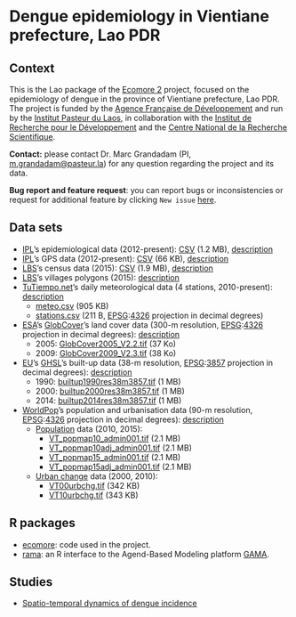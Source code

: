
<!-- README.md is generated from README.Rmd. Please edit that file -->

# Dengue epidemiology in Vientiane prefecture, Lao PDR

<!-- badges: start -->

<!-- badges: end -->

## Context

This is the Lao package of the [Ecomore 2](http://www.ecomore.org)
project, focused on the epidemiology of dengue in the province of
Vientiane prefecture, Lao PDR. The project is funded by the [Agence
Française de Développement](https://afd.fr) and run by the [Institut
Pasteur du Laos](http://www.pasteur.la), in collaboration with the
[Institut de Recherche pour le Développement](https://en.ird.fr) and the
[Centre National de la Recherche Scientifique](http://www.cnrs.fr).

**Contact:** please contact Dr. Marc Grandadam (PI,
<m.grandadam@pasteur.la>) for any question regarding the project and its
data.

**Bug report and feature request**: you can report bugs or
inconsistencies or request for additional feature by clicking `New
issue` [here](https://github.com/ecomore2/ecomore2.github.io/issues).

## Data sets

  - [IPL](http://www.pasteur.la)’s epidemiological data (2012-present):
    [CSV](https://raw.githubusercontent.com/ecomore2/pacs/master/data/pacs.csv)
    (1.2 MB), [description](https://ecomore2.github.io/pacs)
  - [IPL](http://www.pasteur.la)’s GPS data (2012-present):
    [CSV](https://raw.githubusercontent.com/ecomore2/gps/master/data/gps.csv)
    (66 KB), [description](https://ecomore2.github.io/gps)
  - [LBS](https://www.lsb.gov.la)’s census data (2015):
    [CSV](https://raw.githubusercontent.com/ecomore2/census/master/data/census.csv)
    (1.9 MB), [description](https://ecomore2.github.io/census)
  - [LBS](https://www.lsb.gov.la)’s villages polygons (2015):
    [description](https://ecomore2.github.io/villages-polygons)
  - [TuTiempo.net](https://en.tutiempo.net)’s daily meteorological data
    (4 stations, 2010-present):
    [description](https://ecomore2.github.io/meteo)
      - [meteo.csv](https://raw.githubusercontent.com/ecomore2/meteo/master/data/meteo.csv)
        (905
        KB)
      - [stations.csv](https://raw.githubusercontent.com/ecomore2/meteo/master/data/stations.csv)
        (211 B, [EPSG](http://www.epsg.org):[4326](https://epsg.io/4326)
        projection in decimal degrees)
  - [ESA](https://www.esa.int)’s
    [GlobCover](http://due.esrin.esa.int/page_globcover.php)’s land
    cover data (300-m resolution,
    [EPSG](http://www.epsg.org):[4326](https://epsg.io/4326) projection
    in decimal degrees):
    [description](https://ecomore2.github.io/globcover)
      - 2005:
        [GlobCover2005\_V2.2.tif](https://www.dropbox.com/s/gp790fng3awwb7t/Globcover2005_V2.2.tif?raw=1)
        (37 Ko)
      - 2009:
        [GlobCover2009\_V2.3.tif](https://www.dropbox.com/s/d2fdtq8jofs38tf/Globcover2009_V2.3.tif?raw=1)
        (38 Ko)
  - [EU](https://ec.europa.eu/jrc/en)’s
    [GHSL](https://ghsl.jrc.ec.europa.eu)’s built-up data (38-m
    resolution, [EPSG](http://www.epsg.org):[3857](https://epsg.io/3857)
    projection in decimal degrees):
    [description](https://ecomore2.github.io/ghsl)
      - 1990:
        [builtup1990res38m3857.tif](https://www.dropbox.com/s/4sxdsmj0s2nxy5c/builtup1990res38m3857.tif?raw=1)
        (1 MB)
      - 2000:
        [builtup2000res38m3857.tif](https://www.dropbox.com/s/en0u787brvk75pe/builtup2000res38m3857.tif?raw=1)
        (1 MB)
      - 2014:
        [builtup2014res38m3857.tif](https://www.dropbox.com/s/0jxx754zudgldf2/builtup2014res38m3857.tif?raw=1)
        (1 MB)
  - [WorldPop](https://www.worldpop.org)’s population and urbanisation
    data (90-m resolution,
    [EPSG](http://www.epsg.org):[4326](https://epsg.io/4326) projection
    in decimal degrees):
    [description](https://ecomore2.github.io/worldpop)
      - [Population](https://www.worldpop.org/geodata/summary?id=61)
        data (2010,
            2015):
          - [VT\_popmap10\_admin001.tif](https://www.dropbox.com/s/b1byouuilije6ly/VT_popmap10_admin001.tif?raw=1)
            (2.1
            MB)
          - [VT\_popmap10adj\_admin001.tif](https://www.dropbox.com/s/9ottfpf34oznywx/VT_popmap10adj_admin001.tif?raw=1)
            (2.1
            MB)
          - [VT\_popmap15\_admin001.tif](https://www.dropbox.com/s/kc8rq5mh6tq2sxk/VT_popmap15_admin001.tif?raw=1)
            (2.1
            MB)
          - [VT\_popmap15adj\_admin001.tif](https://www.dropbox.com/s/snthubnbx2i4en5/VT_popmap15adj_admin001.tif?raw=1)
            (2.1 MB)
      - [Urban change](https://www.worldpop.org/geodata/summary?id=1228)
        data (2000,
            2010):
          - [VT00urbchg.tif](https://www.dropbox.com/s/wdl4mqvod5w0x2t/VT00urbchg.tif?raw=1)
            (342
            KB)
          - [VT10urbchg.tif](https://www.dropbox.com/s/n8hqh2vs6b72fmi/VT10urbchg.tif?raw=1)
            (343 KB)

## R packages

  - [ecomore](https://ecomore2.github.io/ecomore): code used in the
    project.
  - [rama](https://r-and-gama.github.io/rama): an R interface to the
    Agend-Based Modeling platform
    [GAMA](https://gama-platform.github.io).

## Studies

  - [Spatio-temporal dynamics of dengue
    incidence](https://ecomore2.github.io/spatio-temporal-description)
